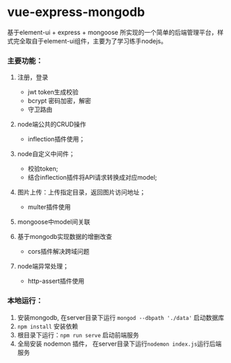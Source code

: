 # vue-express-mongodb
基于element-ui + express + mongoose 所实现的一个简单的后端管理平台，样式完全取自于element-ui组件，主要为了学习练手nodejs。 

### 主要功能：
1. 注册，登录 
    - jwt token生成校验
    - bcrypt 密码加密，解密
    - 守卫路由

2. node端公共的CRUD操作
    - inflection插件使用；

3. node自定义中间件；
    - 校验token;
    - 结合inflection插件将API请求转换成对应model;

4. 图片上传：上传指定目录，返回图片访问地址；
    - multer插件使用

5. mongoose中model间关联

6. 基于mongodb实现数据的增删改查
    - cors插件解决跨域问题

7. node端异常处理；
    - http-assert插件使用



### 本地运行：
1. 安装mongodb, 在server目录下运行 `mongod --dbpath './data'` 启动数据库
2. `npm install` 安装依赖
3. 根目录下运行：`npm run serve` 启动前端服务
4. 全局安装 nodemon 插件， 在server目录下运行`nodemon index.js`运行后端服务

